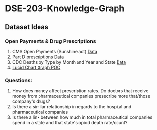 # DSE-203-Knowledge-Graph

## Dataset Ideas
### Open Payments & Drug Prescriptions
1. CMS Open Payments (Sunshine act) [Data](https://openpaymentsdata.cms.gov/datasets?sort=modified)
2. Part D prescriptions [Data](https://data.cms.gov/provider-summary-by-type-of-service/medicare-part-d-prescribers/medicare-part-d-prescribers-by-provider-and-drug/data/2019)
3. CDC Deaths by Type by Month and Year and State [Data](https://data.cdc.gov/NCHS/VSRR-Provisional-Drug-Overdose-Death-Counts/xkb8-kh2a/)
4. [Lucid Chart Graph POC](https://lucid.app/lucidchart/e4d591c7-a579-4043-903f-c08cebcb67b1/edit?viewport_loc=-11%2C-11%2C1571%2C876%2C0_0&invitationId=inv_f837e136-888d-478a-a245-304858e2eff7)

### Questions:
1. How does money affect prescription rates. Do doctors that receive money from pharmaceutical companies presecribe more that/those company's drugs?
2. Is there a similar relationship in regards to the hospital and pharmaceutical companies
3. Is there a link between how much in total pharmaceutical companies spend in a state and that state's opiod death rate/count?
